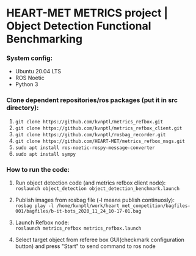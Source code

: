 # HEART-MET METRICS project | Object Detection Functional Benchmarking

### System config:
- Ubuntu 20.04 LTS
- ROS Noetic
- Python 3

### Clone dependent repositories/ros packages (put it in src directory):

1. `git clone https://github.com/kvnptl/metrics_refbox.git`
2. `git clone https://github.com/kvnptl/metrics_refbox_client.git`
3. `git clone https://github.com/kvnptl/rosbag_recorder.git`
4. `git clone https://github.com/HEART-MET/metrics_refbox_msgs.git`
5. `sudo apt install ros-noetic-rospy-message-converter`
6. `sudo apt install sympy`

### How to run the code:

1. Run object detection code (and metrics refbox client node):  
`roslaunch object_detection object_detection_benchmark.launch`

2. Publish images from rosbag file (-l means publish continuosly):  
`rosbag play -l /home/kvnptl/work/heart_met_competition/bagfiles-001/bagfiles/b-it-bots_2020_11_24_10-17-01.bag`

3. Launch Refbox node:  
`roslaunch metrics_refbox metrics_refbox.launch`

4. Select target object from referee box GUI(checkmark configuration button) and press "Start" to send command to ros node
